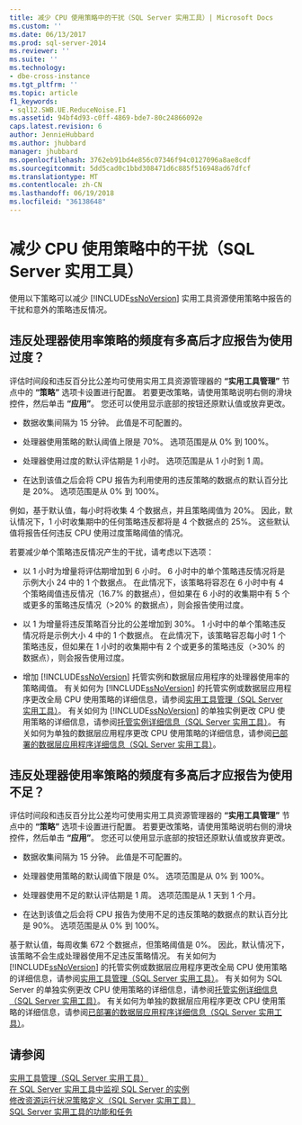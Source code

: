 ```yaml
---
title: 减少 CPU 使用策略中的干扰（SQL Server 实用工具）| Microsoft Docs
ms.custom: ''
ms.date: 06/13/2017
ms.prod: sql-server-2014
ms.reviewer: ''
ms.suite: ''
ms.technology:
- dbe-cross-instance
ms.tgt_pltfrm: ''
ms.topic: article
f1_keywords:
- sql12.SWB.UE.ReduceNoise.F1
ms.assetid: 94bf4d93-c0ff-4869-bde7-80c24866092e
caps.latest.revision: 6
author: JennieHubbard
ms.author: jhubbard
manager: jhubbard
ms.openlocfilehash: 3762eb91bd4e856c07346f94c0127096a8ae8cdf
ms.sourcegitcommit: 5dd5cad0c1bbd308471d6c885f516948ad67dfcf
ms.translationtype: MT
ms.contentlocale: zh-CN
ms.lasthandoff: 06/19/2018
ms.locfileid: "36138648"
---
```

# <a name="reduce-noise-in-cpu-utilization-policies-sql-server-utility"></a>减少 CPU 使用策略中的干扰（SQL Server 实用工具）
  使用以下策略可以减少 [!INCLUDE[ssNoVersion](../../includes/ssnoversion-md.md)] 实用工具资源使用策略中报告的干扰和意外的策略违反情况。  
  
## <a name="how-frequently-should-processor-utilization-be-in-violation-before-it-is-reported-as-overutilized"></a>违反处理器使用率策略的频度有多高后才应报告为使用过度？  
 评估时间段和违反百分比公差均可使用实用工具资源管理器的 **“实用工具管理”** 节点中的 **“策略”** 选项卡设置进行配置。 若要更改策略，请使用策略说明右侧的滑块控件，然后单击 **“应用”**。 您还可以使用显示底部的按钮还原默认值或放弃更改。  
  
-   数据收集间隔为 15 分钟。 此值是不可配置的。  
  
-   处理器使用策略的默认阈值上限是 70%。 选项范围是从 0% 到 100%。  
  
-   处理器使用过度的默认评估期是 1 小时。 选项范围是从 1 小时到 1 周。  
  
-   在达到该值之后会将 CPU 报告为利用使用的违反策略的数据点的默认百分比是 20%。 选项范围是从 0% 到 100%。  
  
 例如，基于默认值，每小时将收集 4 个数据点，并且策略阈值为 20%。 因此，默认情况下，1 小时收集期中的任何策略违反都将是 4 个数据点的 25%。 这些默认值将报告任何违反 CPU 使用过度策略阈值的情况。  
  
 若要减少单个策略违反情况产生的干扰，请考虑以下选项：  
  
-   以 1 小时为增量将评估期增加到 6 小时。 6 小时中的单个策略违反情况将是示例大小 24 中的 1 个数据点。 在此情况下，该策略将容忍在 6 小时中有 4 个策略阈值违反情况（16.7% 的数据点），但如果在 6 小时的收集期中有 5 个或更多的策略违反情况（>20% 的数据点），则会报告使用过度。  
  
-   以 1 为增量将违反策略百分比的公差增加到 30%。 1 小时中的单个策略违反情况将是示例大小 4 中的 1 个数据点。 在此情况下，该策略容忍每小时 1 个策略违反，但如果在 1 小时的收集期中有 2 个或更多的策略违反（>30% 的数据点），则会报告使用过度。  
  
-   增加 [!INCLUDE[ssNoVersion](../../includes/ssnoversion-md.md)] 托管实例和数据层应用程序的处理器使用率的策略阈值。 有关如何为 [!INCLUDE[ssNoVersion](../../includes/ssnoversion-md.md)] 的托管实例或数据层应用程序更改全局 CPU 使用策略的详细信息，请参阅[实用工具管理（SQL Server 实用工具）](../../database-engine/utility-administration-sql-server-utility.md)。 有关如何为 [!INCLUDE[ssNoVersion](../../includes/ssnoversion-md.md)] 的单独实例更改 CPU 使用策略的详细信息，请参阅[托管实例详细信息（SQL Server 实用工具）](../../database-engine/managed-instance-details-sql-server-utility.md)。 有关如何为单独的数据层应用程序更改 CPU 使用策略的详细信息，请参阅[已部署的数据层应用程序详细信息（SQL Server 实用工具）](../../database-engine/deployed-data-tier-application-details-sql-server-utility.md)。  
  
## <a name="how-frequently-should-processor-utilization-be-in-violation-before-it-is-reported-as-underutilized"></a>违反处理器使用率策略的频度有多高后才应报告为使用不足？  
 评估时间段和违反百分比公差均可使用实用工具资源管理器的 **“实用工具管理”** 节点中的 **“策略”** 选项卡设置进行配置。 若要更改策略，请使用策略说明右侧的滑块控件，然后单击 **“应用”**。 您还可以使用显示底部的按钮还原默认值或放弃更改。  
  
-   数据收集间隔为 15 分钟。 此值是不可配置的。  
  
-   处理器使用策略的默认阈值下限是 0%。 选项范围是从 0% 到 100%。  
  
-   处理器使用不足的默认评估期是 1 周。 选项范围是从 1 天到 1 个月。  
  
-   在达到该值之后会将 CPU 报告为使用不足的违反策略的数据点的默认百分比是 90%。 选项范围是从 0% 到 100%。  
  
 基于默认值，每周收集 672 个数据点，但策略阈值是 0%。 因此，默认情况下，该策略不会生成处理器使用不足违反策略情况。 有关如何为 [!INCLUDE[ssNoVersion](../../includes/ssnoversion-md.md)] 的托管实例或数据层应用程序更改全局 CPU 使用策略的详细信息，请参阅[实用工具管理（SQL Server 实用工具）](../../database-engine/utility-administration-sql-server-utility.md)。 有关如何为 SQL Server 的单独实例更改 CPU 使用策略的详细信息，请参阅[托管实例详细信息（SQL Server 实用工具）](../../database-engine/managed-instance-details-sql-server-utility.md)。 有关如何为单独的数据层应用程序更改 CPU 使用策略的详细信息，请参阅[已部署的数据层应用程序详细信息（SQL Server 实用工具）](../../database-engine/deployed-data-tier-application-details-sql-server-utility.md)。  
  
## <a name="see-also"></a>请参阅  
 [实用工具管理（SQL Server 实用工具）](../../database-engine/utility-administration-sql-server-utility.md)   
 [在 SQL Server 实用工具中监视 SQL Server 的实例](monitor-instances-of-sql-server-in-the-sql-server-utility.md)   
 [修改资源运行状况策略定义（SQL Server 实用工具）](modify-a-resource-health-policy-definition-sql-server-utility.md)   
 [SQL Server 实用工具的功能和任务](sql-server-utility-features-and-tasks.md)  
  
  